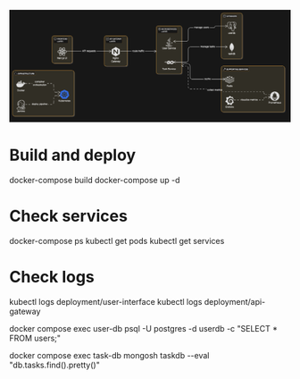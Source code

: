 ![image](architecture.png)


# Build and deploy
docker-compose build
docker-compose up -d

# Check services
docker-compose ps
kubectl get pods
kubectl get services

# Check logs
kubectl logs deployment/user-interface
kubectl logs deployment/api-gateway


docker compose exec user-db psql -U postgres -d userdb -c "SELECT * FROM users;"

docker compose exec task-db mongosh taskdb --eval "db.tasks.find().pretty()"

